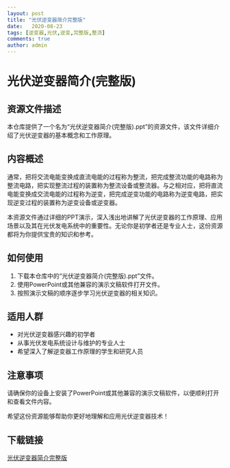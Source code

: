 ```yaml
---
layout: post
title: "光伏逆变器简介完整版"
date:   2020-08-23
tags: [逆变器,光伏,逆变,完整版,整流]
comments: true
author: admin
---
```

# 光伏逆变器简介(完整版)

## 资源文件描述

本仓库提供了一个名为“光伏逆变器简介(完整版).ppt”的资源文件，该文件详细介绍了光伏逆变器的基本概念和工作原理。

## 内容概述

通常，把将交流电能变换成直流电能的过程称为整流，把完成整流功能的电路称为整流电路，把实现整流过程的装置称为整流设备或整流器。与之相对应，把将直流电能变换成交流电能的过程称为逆变，把完成逆变功能的电路称为逆变电路，把实现逆变过程的装置称为逆变设备或逆变器。

本资源文件通过详细的PPT演示，深入浅出地讲解了光伏逆变器的工作原理、应用场景以及其在光伏发电系统中的重要性。无论你是初学者还是专业人士，这份资源都将为你提供宝贵的知识和参考。

## 如何使用

1. 下载本仓库中的“光伏逆变器简介(完整版).ppt”文件。
2. 使用PowerPoint或其他兼容的演示文稿软件打开文件。
3. 按照演示文稿的顺序逐步学习光伏逆变器的相关知识。

## 适用人群

- 对光伏逆变器感兴趣的初学者
- 从事光伏发电系统设计与维护的专业人士
- 希望深入了解逆变器工作原理的学生和研究人员

## 注意事项

请确保你的设备上安装了PowerPoint或其他兼容的演示文稿软件，以便顺利打开和查看文件内容。

希望这份资源能够帮助你更好地理解和应用光伏逆变器技术！

## 下载链接

[光伏逆变器简介完整版](https://pan.quark.cn/s/f2da3cc1ec04)